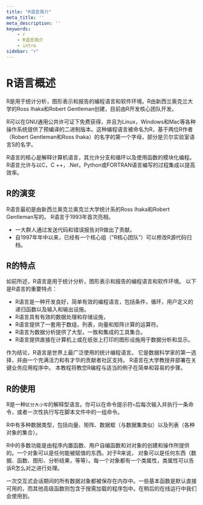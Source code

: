 ```yaml
---
title: "R语言简介"
meta_title: ''
meta_description: ''
keywords: 
    - r
    - R语言简介
    - intro
sidebar: "r"
---
```

# R语言概述

R是用于统计分析，图形表示和报告的编程语言和软件环境。R由新西兰奥克兰大学的Ross Ihaka和Robert Gentleman创建，目前由R开发核心团队开发。

R可以在GNU通用公共许可证下免费获得，并且为Linux，Windows和Mac等各种操作系统提供了预编译的二进制版本。这种编程语言被命名为R，基于两位R作者（Robert Gentleman和Ross Ihaka）的名字的第一个字母，部分是贝尔实验室语言S的名字。

R语言的核心是解释计算机语言，其允许分支和循环以及使用函数的模块化编程。 R语言允许与以C，C ++，.Net，Python或FORTRAN语言编写的过程集成以提高效率。

## R的演变

R语言最初是由新西兰奥克兰奥克兰大学统计系的Ross Ihaka和Robert Gentleman写的。 R语言于1993年首次亮相。

- 一大群人通过发送代码和错误报告对R做出了贡献。
- 自1997年年中以来，已经有一个核心组（“R核心团队”）可以修改R源代码归档。

## R的特点

如前所述，R语言是用于统计分析，图形表示和报告的编程语言和软件环境。 以下是R语言的重要特点：

- R语言是一种开发良好，简单有效的编程语言，包括条件，循环，用户定义的递归函数以及输入和输出设施。
- R语言具有有效的数据处理和存储设施，
- R语言提供了一套用于数组，列表，向量和矩阵计算的运算符。
- R语言为数据分析提供了大型，一致和集成的工具集合。
- R语言提供直接在计算机上或在纸张上打印的图形设施用于数据分析和显示。

作为结论，R语言是世界上最广泛使用的统计编程语言。 它是数据科学家的第一选择，并由一个充满活力和有才华的贡献者社区支持。 R语言在大学教授并部署在关键业务应用程序中。 本教程将教您R编程与适当的例子在简单和容易的步骤。

## R的使用

R是一种`区分大小写`的解释型语言。你可以在命令提示符`>`后每次输入并执行一条命令，或者一次性执行写在脚本文件中的一组命令。 

R中有多种数据类型，包括向量、矩阵、数据框（与数据集类似）以及列表（各种对象的集合）。

R中的多数功能是由程序内置函数、用户自编函数和对对象的创建和操作所提供的。一个对象可以是任何能被赋值的东西。对于R来说， 对象可以是任何东西（数据、函数、图形、分析结果，等等）。每一个对象都有一个类属性，类属性可以告诉R怎么对之进行处理。

一次交互式会话期间的所有数据对象都被保存在内存中。一些基本函数是默认直接可用的，而其他高级函数则包含于按需加载的程序包中。在稍后的在线运行中我们会使用到。






<code class=backend-type backend-type=free></code>
<code class=gatsby-kernelname data-language=r></code>
<script type="text/javascript" src="https://cdn.freeaihub.com/asset/js/cell.js"></script>
